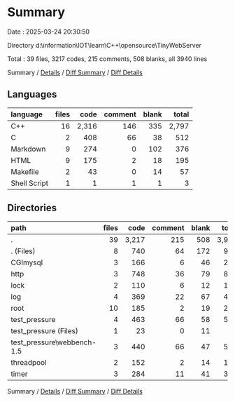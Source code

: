 # Summary

Date : 2025-03-24 20:30:50

Directory d:\\information\\IOT\\learn\\C++\\opensource\\TinyWebServer

Total : 39 files,  3217 codes, 215 comments, 508 blanks, all 3940 lines

Summary / [Details](details.md) / [Diff Summary](diff.md) / [Diff Details](diff-details.md)

## Languages
| language | files | code | comment | blank | total |
| :--- | ---: | ---: | ---: | ---: | ---: |
| C++ | 16 | 2,316 | 146 | 335 | 2,797 |
| C | 2 | 408 | 66 | 38 | 512 |
| Markdown | 9 | 274 | 0 | 102 | 376 |
| HTML | 9 | 175 | 2 | 18 | 195 |
| Makefile | 2 | 43 | 0 | 14 | 57 |
| Shell Script | 1 | 1 | 1 | 1 | 3 |

## Directories
| path | files | code | comment | blank | total |
| :--- | ---: | ---: | ---: | ---: | ---: |
| . | 39 | 3,217 | 215 | 508 | 3,940 |
| . (Files) | 8 | 740 | 64 | 172 | 976 |
| CGImysql | 3 | 166 | 6 | 46 | 218 |
| http | 3 | 748 | 36 | 79 | 863 |
| lock | 2 | 110 | 6 | 12 | 128 |
| log | 4 | 369 | 22 | 67 | 458 |
| root | 10 | 185 | 2 | 19 | 206 |
| test_pressure | 4 | 463 | 66 | 58 | 587 |
| test_pressure (Files) | 1 | 23 | 0 | 11 | 34 |
| test_pressure\\webbench-1.5 | 3 | 440 | 66 | 47 | 553 |
| threadpool | 2 | 152 | 2 | 14 | 168 |
| timer | 3 | 284 | 11 | 41 | 336 |

Summary / [Details](details.md) / [Diff Summary](diff.md) / [Diff Details](diff-details.md)